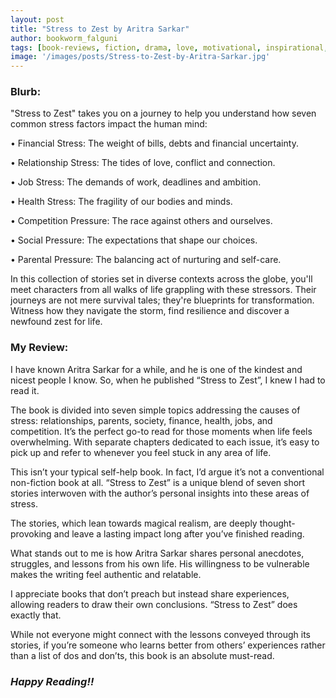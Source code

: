 ```yaml
---
layout: post
title: "Stress to Zest by Aritra Sarkar"
author: bookworm_falguni
tags: [book-reviews, fiction, drama, love, motivational, inspirational, non-fiction, proses, self-help, spiritual, educational, philosophy, short-story, novella, life, gratitude, success, spirituality, positivity, habits, personality, corporate, career, family, community, parents]
image: '/images/posts/Stress-to-Zest-by-Aritra-Sarkar.jpg'
---
```

### **Blurb:**
"Stress to Zest" takes you on a journey to help you understand how seven common stress factors impact the human mind:

•	Financial Stress: The weight of bills, debts and financial uncertainty.

•	Relationship Stress: The tides of love, conflict and connection.

•	Job Stress: The demands of work, deadlines and ambition.

•	Health Stress: The fragility of our bodies and minds.

•	Competition Pressure: The race against others and ourselves.

•	Social Pressure: The expectations that shape our choices.

•	Parental Pressure: The balancing act of nurturing and self-care.

In this collection of stories set in diverse contexts across the globe, you'll meet characters from all walks of life grappling with these stressors. Their journeys are not mere survival tales; they're blueprints for transformation. Witness how they navigate the storm, find resilience and discover a newfound zest for life.

### **My Review:**
I have known Aritra Sarkar for a while, and he is one of the kindest and nicest people I know. So, when he published “Stress to Zest”, I knew I had to read it.

The book is divided into seven simple topics addressing the causes of stress: relationships, parents, society, finance, health, jobs, and competition. It’s the perfect go-to read for those moments when life feels overwhelming. With separate chapters dedicated to each issue, it’s easy to pick up and refer to whenever you feel stuck in any area of life.

This isn’t your typical self-help book. In fact, I’d argue it’s not a conventional non-fiction book at all. “Stress to Zest” is a unique blend of seven short stories interwoven with the author’s personal insights into these areas of stress.

The stories, which lean towards magical realism, are deeply thought-provoking and leave a lasting impact long after you’ve finished reading.

What stands out to me is how Aritra Sarkar shares personal anecdotes, struggles, and lessons from his own life. His willingness to be vulnerable makes the writing feel authentic and relatable.

I appreciate books that don’t preach but instead share experiences, allowing readers to draw their own conclusions. “Stress to Zest” does exactly that.

While not everyone might connect with the lessons conveyed through its stories, if you’re someone who learns better from others’ experiences rather than a list of dos and don’ts, this book is an absolute must-read.
### ***Happy Reading!!***

